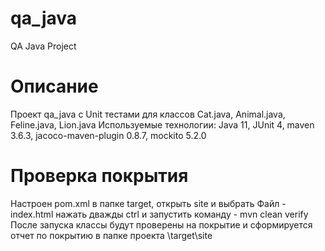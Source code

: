 # qa_java
QA Java Project

# Описание
Проект qa_java с Unit тестами для классов Cat.java, Animal.java, Feline.java, Lion.java
Используемые технологии: Java 11, JUnit 4, maven 3.6.3, jacoco-maven-plugin 0.8.7, mockito 5.2.0

# Проверка покрытия
Настроен pom.xml в папке target, открыть site и выбрать Файл - index.html 
нажать дважды ctrl и запустить команду - mvn clean verify 
После запуска классы будут проверены на покрытие и сформируется отчет по покрытию в папке проекта \target\site
